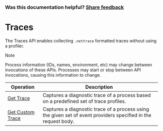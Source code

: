 
### Was this documentation helpful? [Share feedback](https://www.research.net/r/DGDQWXH?src=documentation%2Fapi%2Ftrace)

# Traces

The Traces API enables collecting `.nettrace` formatted traces without using a profiler.

> [!NOTE]
> Process information (IDs, names, environment, etc) may change between invocations of these APIs. Processes may start or stop between API invocations, causing this information to change.

| Operation | Description |
|---|---|
| [Get Trace](trace-get.md) | Captures a diagnostic trace of a process based on a predefined set of trace profiles. |
| [Get Custom Trace](trace-custom.md) | Captures a diagnostic trace of a process using the given set of event providers specified in the request body. |
